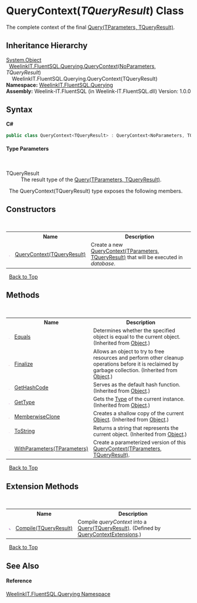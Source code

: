 # QueryContext(*TQueryResult*) Class
 

The complete context of the final <a href="82639357-28f5-d7fe-833e-926791d1bac8">Query(TParameters, TQueryResult)</a>.


## Inheritance Hierarchy
<a href="http://msdn2.microsoft.com/en-us/library/e5kfa45b" target="_blank">System.Object</a><br />&nbsp;&nbsp;<a href="ab3b95a4-da50-b636-4e83-5f53a89483b3">WeelinkIT.FluentSQL.Querying.QueryContext</a>(<a href="366e7705-637b-5dcb-b457-635261f2ef32">NoParameters</a>, *TQueryResult*)<br />&nbsp;&nbsp;&nbsp;&nbsp;WeelinkIT.FluentSQL.Querying.QueryContext(TQueryResult)<br />
**Namespace:**&nbsp;<a href="2c7fd788-c68e-5cf6-959a-1767d64db41e">WeelinkIT.FluentSQL.Querying</a><br />**Assembly:**&nbsp;Weelink-IT.FluentSQL (in Weelink-IT.FluentSQL.dll) Version: 1.0.0

## Syntax

**C#**<br />
``` C#
public class QueryContext<TQueryResult> : QueryContext<NoParameters, TQueryResult>

```


#### Type Parameters
&nbsp;<dl><dt>TQueryResult</dt><dd>The result type of the <a href="82639357-28f5-d7fe-833e-926791d1bac8">Query(TParameters, TQueryResult)</a>.</dd></dl>&nbsp;
The QueryContext(TQueryResult) type exposes the following members.


## Constructors
&nbsp;<table><tr><th></th><th>Name</th><th>Description</th></tr><tr><td>![Public method](media/pubmethod.gif "Public method")</td><td><a href="c030f868-66b7-f9b9-3c7d-6cb8c90a7aff">QueryContext(TQueryResult)</a></td><td>
Create a new <a href="ab3b95a4-da50-b636-4e83-5f53a89483b3">QueryContext(TParameters, TQueryResult)</a> that will be executed in *database*.</td></tr></table>&nbsp;
<a href="#querycontext(*tqueryresult*)-class">Back to Top</a>

## Methods
&nbsp;<table><tr><th></th><th>Name</th><th>Description</th></tr><tr><td>![Public method](media/pubmethod.gif "Public method")</td><td><a href="http://msdn2.microsoft.com/en-us/library/bsc2ak47" target="_blank">Equals</a></td><td>
Determines whether the specified object is equal to the current object.
 (Inherited from <a href="http://msdn2.microsoft.com/en-us/library/e5kfa45b" target="_blank">Object</a>.)</td></tr><tr><td>![Protected method](media/protmethod.gif "Protected method")</td><td><a href="http://msdn2.microsoft.com/en-us/library/4k87zsw7" target="_blank">Finalize</a></td><td>
Allows an object to try to free resources and perform other cleanup operations before it is reclaimed by garbage collection.
 (Inherited from <a href="http://msdn2.microsoft.com/en-us/library/e5kfa45b" target="_blank">Object</a>.)</td></tr><tr><td>![Public method](media/pubmethod.gif "Public method")</td><td><a href="http://msdn2.microsoft.com/en-us/library/zdee4b3y" target="_blank">GetHashCode</a></td><td>
Serves as the default hash function.
 (Inherited from <a href="http://msdn2.microsoft.com/en-us/library/e5kfa45b" target="_blank">Object</a>.)</td></tr><tr><td>![Public method](media/pubmethod.gif "Public method")</td><td><a href="http://msdn2.microsoft.com/en-us/library/dfwy45w9" target="_blank">GetType</a></td><td>
Gets the <a href="http://msdn2.microsoft.com/en-us/library/42892f65" target="_blank">Type</a> of the current instance.
 (Inherited from <a href="http://msdn2.microsoft.com/en-us/library/e5kfa45b" target="_blank">Object</a>.)</td></tr><tr><td>![Protected method](media/protmethod.gif "Protected method")</td><td><a href="http://msdn2.microsoft.com/en-us/library/57ctke0a" target="_blank">MemberwiseClone</a></td><td>
Creates a shallow copy of the current <a href="http://msdn2.microsoft.com/en-us/library/e5kfa45b" target="_blank">Object</a>.
 (Inherited from <a href="http://msdn2.microsoft.com/en-us/library/e5kfa45b" target="_blank">Object</a>.)</td></tr><tr><td>![Public method](media/pubmethod.gif "Public method")</td><td><a href="http://msdn2.microsoft.com/en-us/library/7bxwbwt2" target="_blank">ToString</a></td><td>
Returns a string that represents the current object.
 (Inherited from <a href="http://msdn2.microsoft.com/en-us/library/e5kfa45b" target="_blank">Object</a>.)</td></tr><tr><td>![Public method](media/pubmethod.gif "Public method")</td><td><a href="180637b8-d6b7-9554-d8df-a6e20bc6e2a9">WithParameters(TParameters)</a></td><td>
Create a parameterized version of this <a href="ab3b95a4-da50-b636-4e83-5f53a89483b3">QueryContext(TParameters, TQueryResult)</a>.</td></tr></table>&nbsp;
<a href="#querycontext(*tqueryresult*)-class">Back to Top</a>

## Extension Methods
&nbsp;<table><tr><th></th><th>Name</th><th>Description</th></tr><tr><td>![Public Extension Method](media/pubextension.gif "Public Extension Method")</td><td><a href="81524036-9df0-3145-029f-426e000cebfc">Compile(TQueryResult)</a></td><td>
Compile *queryContext* into a <a href="6f307b37-7f33-b530-7c3a-ff1afbca1c60">Query(TQueryResult)</a>.
 (Defined by <a href="f6b6eb7e-e8f6-f0bc-e6d2-9107df5ba727">QueryContextExtensions</a>.)</td></tr></table>&nbsp;
<a href="#querycontext(*tqueryresult*)-class">Back to Top</a>

## See Also


#### Reference
<a href="2c7fd788-c68e-5cf6-959a-1767d64db41e">WeelinkIT.FluentSQL.Querying Namespace</a><br />